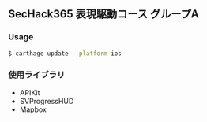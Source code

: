 ## SecHack365 表現駆動コース グループA

### Usage
``` bash
$ carthage update --platform ios
```

### 使用ライブラリ
- APIKit
- SVProgressHUD
- Mapbox